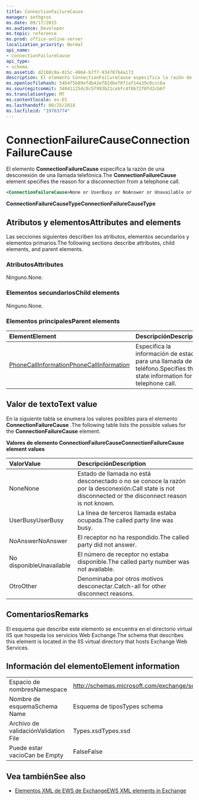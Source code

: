 ```yaml
---
title: ConnectionFailureCause
manager: sethgros
ms.date: 09/17/2015
ms.audience: Developer
ms.topic: reference
ms.prod: office-online-server
localization_priority: Normal
api_name:
- ConnectionFailureCause
api_type:
- schema
ms.assetid: d2160c8a-015c-4964-b7f7-93478764a173
description: El elemento ConnectionFailureCause especifica la razón de una desconexión de una llamada telefónica.
ms.openlocfilehash: 54b4f5b89efdb42ef82dbef8f1af14a39c0ccc6a
ms.sourcegitcommit: 34041125dc8c5f993b21cebfc4f8b72f0fd2cb6f
ms.translationtype: MT
ms.contentlocale: es-ES
ms.lasthandoff: 06/25/2018
ms.locfileid: "19763774"
---
```

# <a name="connectionfailurecause"></a><span data-ttu-id="75617-103">ConnectionFailureCause</span><span class="sxs-lookup"><span data-stu-id="75617-103">ConnectionFailureCause</span></span>

<span data-ttu-id="75617-104">El elemento **ConnectionFailureCause** especifica la razón de una desconexión de una llamada telefónica.</span><span class="sxs-lookup"><span data-stu-id="75617-104">The **ConnectionFailureCause** element specifies the reason for a disconnection from a telephone call.</span></span> 
  
```xml
<ConnectionFailureCause>None or UserBusy or NoAnswer or Unavailable or Other</ConnectionFailureCause>
```

 <span data-ttu-id="75617-105">**ConnectionFailureCauseType**</span><span class="sxs-lookup"><span data-stu-id="75617-105">**ConnectionFailureCauseType**</span></span>
## <a name="attributes-and-elements"></a><span data-ttu-id="75617-106">Atributos y elementos</span><span class="sxs-lookup"><span data-stu-id="75617-106">Attributes and elements</span></span>

<span data-ttu-id="75617-107">Las secciones siguientes describen los atributos, elementos secundarios y elementos primarios.</span><span class="sxs-lookup"><span data-stu-id="75617-107">The following sections describe attributes, child elements, and parent elements.</span></span>
  
### <a name="attributes"></a><span data-ttu-id="75617-108">Atributos</span><span class="sxs-lookup"><span data-stu-id="75617-108">Attributes</span></span>

<span data-ttu-id="75617-109">Ninguno.</span><span class="sxs-lookup"><span data-stu-id="75617-109">None.</span></span>
  
### <a name="child-elements"></a><span data-ttu-id="75617-110">Elementos secundarios</span><span class="sxs-lookup"><span data-stu-id="75617-110">Child elements</span></span>

<span data-ttu-id="75617-111">Ninguno.</span><span class="sxs-lookup"><span data-stu-id="75617-111">None.</span></span>
  
### <a name="parent-elements"></a><span data-ttu-id="75617-112">Elementos principales</span><span class="sxs-lookup"><span data-stu-id="75617-112">Parent elements</span></span>

|<span data-ttu-id="75617-113">**Element**</span><span class="sxs-lookup"><span data-stu-id="75617-113">**Element**</span></span>|<span data-ttu-id="75617-114">**Descripción**</span><span class="sxs-lookup"><span data-stu-id="75617-114">**Description**</span></span>|
|:-----|:-----|
|[<span data-ttu-id="75617-115">PhoneCallInformation</span><span class="sxs-lookup"><span data-stu-id="75617-115">PhoneCallInformation</span></span>](phonecallinformation.md) <br/> |<span data-ttu-id="75617-116">Especifica la información de estado para una llamada de teléfono.</span><span class="sxs-lookup"><span data-stu-id="75617-116">Specifies the state information for a telephone call.</span></span>  <br/> |
   
## <a name="text-value"></a><span data-ttu-id="75617-117">Valor de texto</span><span class="sxs-lookup"><span data-stu-id="75617-117">Text value</span></span>

<span data-ttu-id="75617-118">En la siguiente tabla se enumera los valores posibles para el elemento **ConnectionFailureCause** .</span><span class="sxs-lookup"><span data-stu-id="75617-118">The following table lists the possible values for the **ConnectionFailureCause** element.</span></span> 
  
<span data-ttu-id="75617-119">**Valores de elemento ConnectionFailureCause**</span><span class="sxs-lookup"><span data-stu-id="75617-119">**ConnectionFailureCause element values**</span></span>

|<span data-ttu-id="75617-120">**Valor**</span><span class="sxs-lookup"><span data-stu-id="75617-120">**Value**</span></span>|<span data-ttu-id="75617-121">**Descripción**</span><span class="sxs-lookup"><span data-stu-id="75617-121">**Description**</span></span>|
|:-----|:-----|
|<span data-ttu-id="75617-122">None</span><span class="sxs-lookup"><span data-stu-id="75617-122">None</span></span>  <br/> |<span data-ttu-id="75617-123">Estado de llamada no está desconectado o no se conoce la razón por la desconexión.</span><span class="sxs-lookup"><span data-stu-id="75617-123">Call state is not disconnected or the disconnect reason is not known.</span></span>  <br/> |
|<span data-ttu-id="75617-124">UserBusy</span><span class="sxs-lookup"><span data-stu-id="75617-124">UserBusy</span></span>  <br/> |<span data-ttu-id="75617-125">La línea de terceros llamada estaba ocupada.</span><span class="sxs-lookup"><span data-stu-id="75617-125">The called party line was busy.</span></span>  <br/> |
|<span data-ttu-id="75617-126">NoAnswer</span><span class="sxs-lookup"><span data-stu-id="75617-126">NoAnswer</span></span>  <br/> |<span data-ttu-id="75617-127">El receptor no ha respondido.</span><span class="sxs-lookup"><span data-stu-id="75617-127">The called party did not answer.</span></span>  <br/> |
|<span data-ttu-id="75617-128">No disponible</span><span class="sxs-lookup"><span data-stu-id="75617-128">Unavailable</span></span>  <br/> |<span data-ttu-id="75617-129">El número de receptor no estaba disponible.</span><span class="sxs-lookup"><span data-stu-id="75617-129">The called party number was not available.</span></span>  <br/> |
|<span data-ttu-id="75617-130">Otro</span><span class="sxs-lookup"><span data-stu-id="75617-130">Other</span></span>  <br/> |<span data-ttu-id="75617-131">Denominaba por otros motivos desconectar.</span><span class="sxs-lookup"><span data-stu-id="75617-131">Catch-all for other disconnect reasons.</span></span>  <br/> |
   
## <a name="remarks"></a><span data-ttu-id="75617-132">Comentarios</span><span class="sxs-lookup"><span data-stu-id="75617-132">Remarks</span></span>

<span data-ttu-id="75617-133">El esquema que describe este elemento se encuentra en el directorio virtual IIS que hospeda los servicios Web Exchange.</span><span class="sxs-lookup"><span data-stu-id="75617-133">The schema that describes this element is located in the IIS virtual directory that hosts Exchange Web Services.</span></span>
  
## <a name="element-information"></a><span data-ttu-id="75617-134">Información del elemento</span><span class="sxs-lookup"><span data-stu-id="75617-134">Element information</span></span>

|||
|:-----|:-----|
|<span data-ttu-id="75617-135">Espacio de nombres</span><span class="sxs-lookup"><span data-stu-id="75617-135">Namespace</span></span>  <br/> |http://schemas.microsoft.com/exchange/services/2006/types  <br/> |
|<span data-ttu-id="75617-136">Nombre de esquema</span><span class="sxs-lookup"><span data-stu-id="75617-136">Schema Name</span></span>  <br/> |<span data-ttu-id="75617-137">Esquema de tipos</span><span class="sxs-lookup"><span data-stu-id="75617-137">Types schema</span></span>  <br/> |
|<span data-ttu-id="75617-138">Archivo de validación</span><span class="sxs-lookup"><span data-stu-id="75617-138">Validation File</span></span>  <br/> |<span data-ttu-id="75617-139">Types.xsd</span><span class="sxs-lookup"><span data-stu-id="75617-139">Types.xsd</span></span>  <br/> |
|<span data-ttu-id="75617-140">Puede estar vacío</span><span class="sxs-lookup"><span data-stu-id="75617-140">Can be Empty</span></span>  <br/> |<span data-ttu-id="75617-141">False</span><span class="sxs-lookup"><span data-stu-id="75617-141">False</span></span>  <br/> |
   
## <a name="see-also"></a><span data-ttu-id="75617-142">Vea también</span><span class="sxs-lookup"><span data-stu-id="75617-142">See also</span></span>



- [<span data-ttu-id="75617-143">Elementos XML de EWS de Exchange</span><span class="sxs-lookup"><span data-stu-id="75617-143">EWS XML elements in Exchange</span></span>](ews-xml-elements-in-exchange.md)

